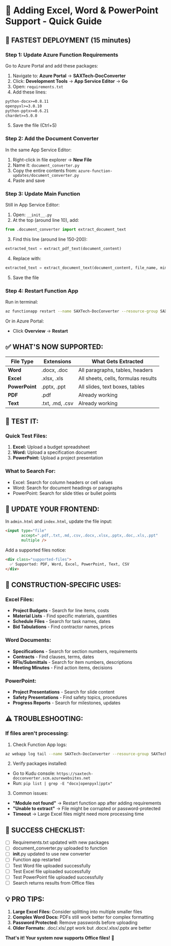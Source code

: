 # 📎 Adding Excel, Word & PowerPoint Support - Quick Guide

## 🚀 **FASTEST DEPLOYMENT (15 minutes)**

### **Step 1: Update Azure Function Requirements**

Go to Azure Portal and add these packages:

1. Navigate to: **Azure Portal** → **SAXTech-DocConverter** 
2. Click: **Development Tools** → **App Service Editor** → **Go**
3. Open: `requirements.txt`
4. Add these lines:
```txt
python-docx>=0.8.11
openpyxl>=3.0.10
python-pptx>=0.6.21
chardet>=5.0.0
```
5. Save the file (Ctrl+S)

### **Step 2: Add the Document Converter**

In the same App Service Editor:

1. Right-click in file explorer → **New File**
2. Name it: `document_converter.py`
3. Copy the entire contents from: `azure-function-updates/document_converter.py`
4. Paste and save

### **Step 3: Update Main Function**

Still in App Service Editor:

1. Open: `__init__.py`
2. At the top (around line 10), add:
```python
from .document_converter import extract_document_text
```

3. Find this line (around line 150-200):
```python
extracted_text = extract_pdf_text(document_content)
```

4. Replace with:
```python
extracted_text = extract_document_text(document_content, file_name, mime_type)
```

5. Save the file

### **Step 4: Restart Function App**

Run in terminal:
```bash
az functionapp restart --name SAXTech-DocConverter --resource-group SAXTech-AI
```

Or in Azure Portal:
- Click **Overview** → **Restart**

## ✅ **WHAT'S NOW SUPPORTED:**

| File Type | Extensions | What Gets Extracted |
|-----------|-----------|-------------------|
| **Word** | .docx, .doc | All paragraphs, tables, headers |
| **Excel** | .xlsx, .xls | All sheets, cells, formulas results |
| **PowerPoint** | .pptx, .ppt | All slides, text boxes, tables |
| **PDF** | .pdf | Already working |
| **Text** | .txt, .md, .csv | Already working |

## 🧪 **TEST IT:**

### Quick Test Files:
1. **Excel:** Upload a budget spreadsheet
2. **Word:** Upload a specification document  
3. **PowerPoint:** Upload a project presentation

### What to Search For:
- Excel: Search for column headers or cell values
- Word: Search for document headings or paragraphs
- PowerPoint: Search for slide titles or bullet points

## 📱 **UPDATE YOUR FRONTEND:**

In `admin.html` and `index.html`, update the file input:

```html
<input type="file" 
       accept=".pdf,.txt,.md,.csv,.docx,.xlsx,.pptx,.doc,.xls,.ppt" 
       multiple />
```

Add a supported files notice:
```html
<div class="supported-files">
  ✅ Supported: PDF, Word, Excel, PowerPoint, Text, CSV
</div>
```

## 🎯 **CONSTRUCTION-SPECIFIC USES:**

### **Excel Files:**
- **Project Budgets** - Search for line items, costs
- **Material Lists** - Find specific materials, quantities
- **Schedule Files** - Search for task names, dates
- **Bid Tabulations** - Find contractor names, prices

### **Word Documents:**
- **Specifications** - Search for section numbers, requirements
- **Contracts** - Find clauses, terms, dates
- **RFIs/Submittals** - Search for item numbers, descriptions
- **Meeting Minutes** - Find action items, decisions

### **PowerPoint:**
- **Project Presentations** - Search for slide content
- **Safety Presentations** - Find safety topics, procedures
- **Progress Reports** - Search for milestones, updates

## ⚠️ **TROUBLESHOOTING:**

### If files aren't processing:
1. Check Function App logs:
```bash
az webapp log tail --name SAXTech-DocConverter --resource-group SAXTech-AI
```

2. Verify packages installed:
- Go to Kudu console: `https://saxtech-docconverter.scm.azurewebsites.net`
- Run: `pip list | grep -E "docx|openpyxl|pptx"`

3. Common issues:
- **"Module not found"** → Restart function app after adding requirements
- **"Unable to extract"** → File might be corrupted or password-protected
- **Timeout** → Large Excel files might need more processing time

## 🎉 **SUCCESS CHECKLIST:**

- [ ] Requirements.txt updated with new packages
- [ ] document_converter.py uploaded to function
- [ ] __init__.py updated to use new converter
- [ ] Function app restarted
- [ ] Test Word file uploaded successfully
- [ ] Test Excel file uploaded successfully
- [ ] Test PowerPoint file uploaded successfully
- [ ] Search returns results from Office files

## 💡 **PRO TIPS:**

1. **Large Excel Files:** Consider splitting into multiple smaller files
2. **Complex Word Docs:** PDFs still work better for complex formatting
3. **Password Protected:** Remove passwords before uploading
4. **Older Formats:** .doc/.xls/.ppt work but .docx/.xlsx/.pptx are better

**That's it! Your system now supports Office files!** 🚀

